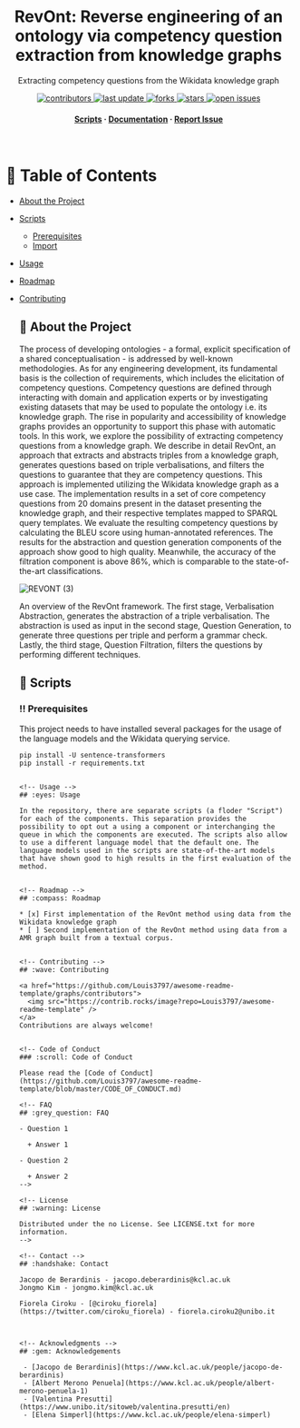 <div align="center">

 <!-- <img src="Materials/Ciroku (2).png" alt="logo" width="200" height="auto" /> -->
  <h1>RevOnt: Reverse engineering of an ontology via competency question extraction from knowledge graphs</h1>
  
  <p>
    Extracting competency questions from the Wikidata knowledge graph
  </p>
  
  
<!-- Badges -->
<p>
  <a href="https://github.com/FiorelaCiroku/Ontology-Reverse-Engineering/graphs/contributors">
    <img src="https://img.shields.io/github/contributors/Louis3797/awesome-readme-template" alt="contributors" />
  </a>
  <a href="">
    <img src="https://img.shields.io/github/last-commit/FiorelaCiroku/Ontology-Reverse-Engineering" alt="last update" />
  </a>
  <a href="https://github.com/FiorelaCiroku/Ontology-Reverse-Engineering/network/members">
    <img src="https://img.shields.io/github/forks/FiorelaCiroku/Ontology-Reverse-Engineering" alt="forks" />
  </a>
  <a href="https://github.com/FiorelaCiroku/Ontology-Reverse-Engineering/stargazers">
    <img src="https://img.shields.io/github/stars/FiorelaCiroku/Ontology-Reverse-Engineering" alt="stars" />
  </a>
  <a href="https://github.com/FiorelaCiroku/Ontology-Reverse-Engineering/issues/">
    <img src="https://img.shields.io/github/issues/FiorelaCiroku/Ontology-Reverse-Engineering" alt="open issues" />
  </a>
  <!--<a href="https://github.com/FiorelaCiroku/Ontology-Reverse-Engineering/blob/master/LICENSE">
    <img src="https://img.shields.io/github/license/Louis3797/awesome-readme-template.svg" alt="license" /> 
  </a> -->
</p>
   
<h4>
    <a href="https://github.com/FiorelaCiroku/RevOnt/tree/main/Scripts">Scripts</a>
  <span> · </span>
    <a href="https://github.com/FiorelaCiroku/RevOnt/blob/main/README.md">Documentation</a>
  <span> · </span>
    <a href="https://github.com/FiorelaCiroku/RevOnt/issues">Report Issue</a>
  </h4>
</div>

<br />

<!-- Table of Contents -->
# :notebook_with_decorative_cover: Table of Contents

- [About the Project](#star2-about-the-project)

- [Scripts](#toolbox-scripts)

  * [Prerequisites](#bangbang-prerequisites)
  * [Import](#gear-import)

- [Usage](#eyes-usage)
- [Roadmap](#compass-roadmap)
- [Contributing](#wave-contributing)
   <!--- * [Code of Conduct](#scroll-code-of-conduct)
- [FAQ](#grey_question-faq)
- [License](#warning-license)-->
- [Contact](#handshake-contact)
- [Acknowledgements](#gem-acknowledgements)

  

<!-- About the Project -->
## :star2: About the Project

The process of developing ontologies - a formal, explicit specification of a shared conceptualisation - is addressed by well-known methodologies. 
As for any engineering development, its fundamental basis is the collection of requirements, which includes the elicitation of competency questions. Competency questions are defined through interacting with domain and application experts or by investigating existing datasets that may be used to populate the ontology i.e. its knowledge graph. The rise in popularity and accessibility of knowledge graphs provides an opportunity to support this phase with automatic tools. In this work, we explore the possibility of extracting competency questions from a knowledge graph. We describe in detail RevOnt, an approach that extracts and abstracts triples from a knowledge graph, generates questions based on triple verbalisations, and filters the questions to guarantee that they are competency questions. This approach is implemented utilizing the Wikidata knowledge graph as a use case. The implementation results in a set of core competency questions from 20 domains present in the dataset presenting the knowledge graph, and their respective templates mapped to SPARQL query templates. We evaluate the resulting competency questions by calculating the BLEU score using human-annotated references. The results for the abstraction and question generation components of the approach show good to high quality. Meanwhile, the accuracy of the filtration component is above 86\%, which is comparable to the state-of-the-art classifications. 

![REVONT (3)](https://user-images.githubusercontent.com/12375920/210616161-9105a046-c809-4182-beb6-5ef4556ec101.png)

An overview of the RevOnt framework. The first stage, Verbalisation Abstraction, generates the abstraction of a triple verbalisation. The abstraction is used as input in the second stage, Question Generation, to generate three questions per triple and perform a grammar check. Lastly, the third stage, Question Filtration, filters the questions by performing different techniques.

<!-- Scripts -->
## 	:toolbox: Scripts

<!-- Prerequisites -->
### :bangbang: Prerequisites

This project needs to have installed several packages for the usage of the language models and the Wikidata querying service.

```
pip install -U sentence-transformers
pip install -r requirements.txt


<!-- Usage -->
## :eyes: Usage

In the repository, there are separate scripts (a floder "Script") for each of the components. This separation provides the possibility to opt out a using a component or interchanging the queue in which the components are executed. The scripts also allow to use a different language model that the default one. The language models used in the scripts are state-of-the-art models that have shown good to high results in the first evaluation of the method.


<!-- Roadmap -->
## :compass: Roadmap

* [x] First implementation of the RevOnt method using data from the Wikidata knowledge graph
* [ ] Second implementation of the RevOnt method using data from a AMR graph built from a textual corpus. 


<!-- Contributing -->
## :wave: Contributing

<a href="https://github.com/Louis3797/awesome-readme-template/graphs/contributors">
  <img src="https://contrib.rocks/image?repo=Louis3797/awesome-readme-template" />
</a>
Contributions are always welcome!


<!-- Code of Conduct 
### :scroll: Code of Conduct

Please read the [Code of Conduct](https://github.com/Louis3797/awesome-readme-template/blob/master/CODE_OF_CONDUCT.md)

<!-- FAQ 
## :grey_question: FAQ

- Question 1

  + Answer 1

- Question 2

  + Answer 2
-->

<!-- License 
## :warning: License

Distributed under the no License. See LICENSE.txt for more information.
-->

<!-- Contact -->
## :handshake: Contact

Jacopo de Berardinis - jacopo.deberardinis@kcl.ac.uk
Jongmo Kim - jongmo.kim@kcl.ac.uk

Fiorela Ciroku - [@ciroku_fiorela](https://twitter.com/ciroku_fiorela) - fiorela.ciroku2@unibo.it



<!-- Acknowledgments -->
## :gem: Acknowledgements

 - [Jacopo de Berardinis](https://www.kcl.ac.uk/people/jacopo-de-berardinis)
 - [Albert Merono Penuela](https://www.kcl.ac.uk/people/albert-merono-penuela-1)
 - [Valentina Presutti](https://www.unibo.it/sitoweb/valentina.presutti/en)
 - [Elena Simperl](https://www.kcl.ac.uk/people/elena-simperl)
